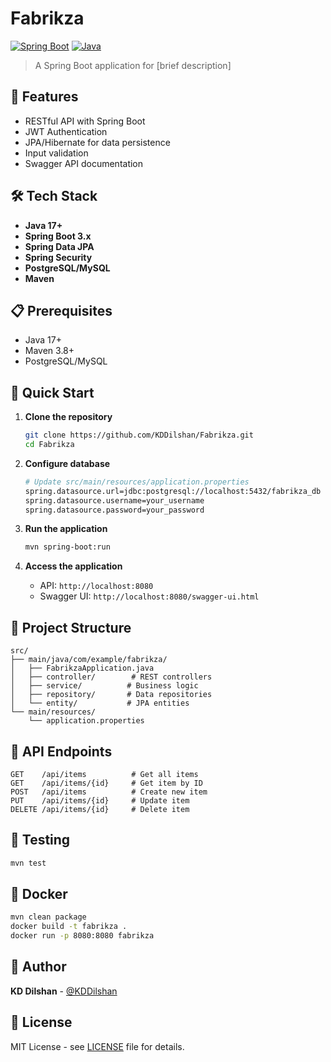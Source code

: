 # Fabrikza

[![Spring Boot](https://img.shields.io/badge/Spring%20Boot-3.x-brightgreen.svg)](https://spring.io/projects/spring-boot)
[![Java](https://img.shields.io/badge/Java-17+-orange.svg)](https://openjdk.org/)

> A Spring Boot application for [brief description]

## 🚀 Features

- RESTful API with Spring Boot
- JWT Authentication
- JPA/Hibernate for data persistence
- Input validation
- Swagger API documentation

## 🛠️ Tech Stack

- **Java 17+**
- **Spring Boot 3.x**
- **Spring Data JPA**
- **Spring Security**
- **PostgreSQL/MySQL**
- **Maven**

## 📋 Prerequisites

- Java 17+
- Maven 3.8+
- PostgreSQL/MySQL

## 🔧 Quick Start

1. **Clone the repository**
   ```bash
   git clone https://github.com/KDDilshan/Fabrikza.git
   cd Fabrikza
   ```

2. **Configure database**
   ```bash
   # Update src/main/resources/application.properties
   spring.datasource.url=jdbc:postgresql://localhost:5432/fabrikza_db
   spring.datasource.username=your_username
   spring.datasource.password=your_password
   ```

3. **Run the application**
   ```bash
   mvn spring-boot:run
   ```

4. **Access the application**
   - API: `http://localhost:8080`
   - Swagger UI: `http://localhost:8080/swagger-ui.html`

## 📁 Project Structure

```
src/
├── main/java/com/example/fabrikza/
│   ├── FabrikzaApplication.java
│   ├── controller/        # REST controllers
│   ├── service/          # Business logic
│   ├── repository/       # Data repositories
│   └── entity/           # JPA entities
└── main/resources/
    └── application.properties
```

## 🔌 API Endpoints

```http
GET    /api/items          # Get all items
GET    /api/items/{id}     # Get item by ID
POST   /api/items          # Create new item
PUT    /api/items/{id}     # Update item
DELETE /api/items/{id}     # Delete item
```

## 🧪 Testing

```bash
mvn test
```

## 🐳 Docker

```bash
mvn clean package
docker build -t fabrikza .
docker run -p 8080:8080 fabrikza
```

## 👤 Author

**KD Dilshan** - [@KDDilshan](https://github.com/KDDilshan)

## 📄 License

MIT License - see [LICENSE](LICENSE) file for details.
